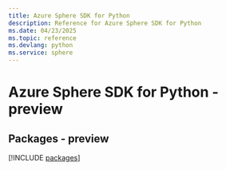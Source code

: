 ```yaml
---
title: Azure Sphere SDK for Python
description: Reference for Azure Sphere SDK for Python
ms.date: 04/23/2025
ms.topic: reference
ms.devlang: python
ms.service: sphere
---
```

# Azure Sphere SDK for Python - preview
## Packages - preview
[!INCLUDE [packages](sphere-index.md)]